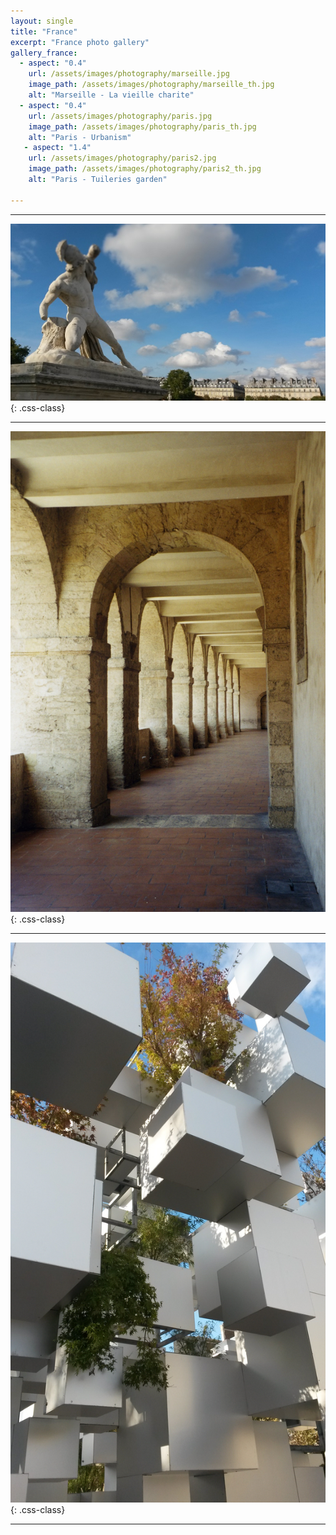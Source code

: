 ```yaml
---
layout: single
title: "France"
excerpt: "France photo gallery"
gallery_france:
  - aspect: "0.4"
    url: /assets/images/photography/marseille.jpg
    image_path: /assets/images/photography/marseille_th.jpg
    alt: "Marseille - La vieille charite"
  - aspect: "0.4"
    url: /assets/images/photography/paris.jpg
    image_path: /assets/images/photography/paris_th.jpg
    alt: "Paris - Urbanism"
   - aspect: "1.4"
    url: /assets/images/photography/paris2.jpg
    image_path: /assets/images/photography/paris2_th.jpg
    alt: "Paris - Tuileries garden"
    
---
```


----------------------------------------------------------------------------

![Paris - Tuileries garden](/assets/images/photography/paris2.jpg){: .css-class}

----------------------------------------------------------------------------

![Marseille France](/assets/images/photography/marseille.jpg){: .css-class}

----------------------------------------------------------------------------

![Paris - Urbanism](/assets/images/photography/paris.jpg){: .css-class}

----------------------------------------------------------------------------







